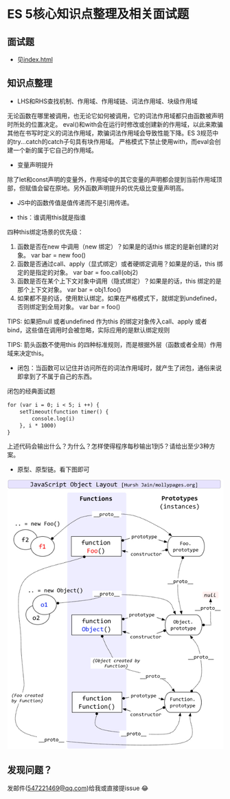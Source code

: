 # ES 5核心知识点整理及相关面试题

## 面试题

 + 见[index.html](./index.html)

## 知识点整理

+ LHS和RHS查找机制、作用域、作用域链、词法作用域、块级作用域

无论函数在哪里被调用，也无论它如何被调用，它的词法作用域都只由函数被声明时所处的位置决定。
eval()和with会在运行时修改或创建新的作用域，以此来欺骗其他在书写时定义的词法作用域，欺骗词法作用域会导致性能下降。ES 3规范中的try...catch的catch子句具有块作用域。
严格模式下禁止使用with，而eval会创建一个新的属于它自己的作用域。

+ 变量声明提升

除了let和const声明的变量外，作用域中的其它变量的声明都会提到当前作用域顶部，但赋值会留在原地。另外函数声明提升的优先级比变量声明高。

+ JS中的函数传值是值传递而不是引用传递。

+ this：谁调用this就是指谁

四种this绑定场景的优先级：
1. 函数是否在new 中调用（new 绑定）？如果是的话this 绑定的是新创建的对象。
var bar = new foo()
2. 函数是否通过call、apply（显式绑定）或者硬绑定调用？如果是的话，this 绑定的是指定的对象。
var bar = foo.call(obj2)
3. 函数是否在某个上下文对象中调用（隐式绑定）？如果是的话，this 绑定的是那个上下文对象。
var bar = obj1.foo()
4. 如果都不是的话，使用默认绑定。如果在严格模式下，就绑定到undefined，否则绑定到全局对象。
var bar = foo()

TIPS: 如果把null 或者undefined 作为this 的绑定对象传入call、apply 或者bind，这些值在调用时会被忽略，实际应用的是默认绑定规则

TIPS: 箭头函数不使用this 的四种标准规则，而是根据外层（函数或者全局）作用域来决定this。

+ 闭包：当函数可以记住并访问所在的词法作用域时，就产生了闭包，通俗来说即拿到了不属于自己的东西。

闭包的经典面试题
```
for (var i = 0; i < 5; i ++) {
	setTimeout(function timer() {
		console.log(i)
	}, i * 1000)
}

```
上述代码会输出什么？为什么？怎样使得程序每秒输出1到5？请给出至少3种方案。

+ 原型、原型链。看下图即可

![一图看懂原型链](./prototype.png)

## 发现问题？
发邮件(547221469@qq.com)给我或直接提issue :joy:
